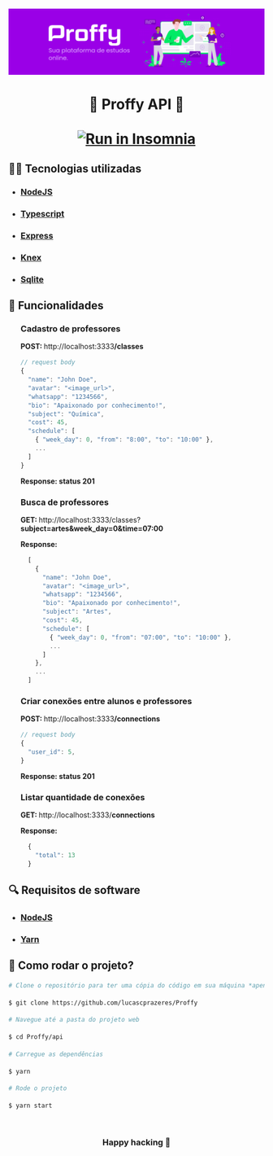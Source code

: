 <h1 align=center>
  <img src="../.github/proffy-banner.png"/>
  <br /><br />
  🚀 Proffy API 🚀
  <br /><br />
  <a href="https://insomnia.rest/run/?label=Proffy%20API&uri=http%3A%2F%2Flocalhost%3A3333%2F" target="_blank"><img src="https://insomnia.rest/images/run.svg" alt="Run in Insomnia"></a>
</h1>

<h2>
  👨‍💻 Tecnologias utilizadas
</h2>
<ul>
  <li><h3><a href="https://nodejs.org/pt-br/">NodeJS</a></h3></li>
  <li><h3><a href="https://www.typescriptlang.org/">Typescript</a></h3></li>
  <li><h3><a href="https://expressjs.com/pt-br/">Express</a></h3></li>
  <li><h3><a href="http://knexjs.org/">Knex</a></h3></li>
  <li><h3><a href="https://www.sqlite.org/index.html">Sqlite</a></h3></li>
</ul>

<h2>
  🚀 Funcionalidades
</h2>

<ul>
  <h3>Cadastro de professores</h3>
  
  <p><strong>POST: </strong> http://localhost:3333<strong>/classes</strong></p>
  
  ```javascript
  // request body
  {
    "name": "John Doe",
    "avatar": "<image_url>",
    "whatsapp": "1234566",
    "bio": "Apaixonado por conhecimento!",
    "subject": "Química",
    "cost": 45,
    "schedule": [
      { "week_day": 0, "from": "8:00", "to": "10:00" },
      ...
    ]
  }
  ```

  <strong>Response: status 201</strong>
  
  <h3>Busca de professores</h3>
  
  <p><strong>GET: </strong>http://localhost:3333/classes?<strong>subject=artes&week_day=0&time=07:00</strong></p>
  <strong>Response: </strong>

  ```javascript
    [
      {
        "name": "John Doe",
        "avatar": "<image_url>",
        "whatsapp": "1234566",
        "bio": "Apaixonado por conhecimento!",
        "subject": "Artes",
        "cost": 45,
        "schedule": [
          { "week_day": 0, "from": "07:00", "to": "10:00" },
          ...
        ]
      },
      ...
    ]
  ```

  <h3>Criar conexões entre alunos e professores</h3>
  
  <p><strong>POST: </strong> http://localhost:3333<strong>/connections</strong></p>

  ```javascript
  // request body
  {
    "user_id": 5,
  }
  ```

  <strong>Response: status 201</strong>

  <h3>Listar quantidade de conexões</h3>
  <p><strong>GET: </strong>http://localhost:3333/<strong>connections</strong></p>

   <strong>Response: </strong>

  ```javascript
    {
      "total": 13
    }
  ```
</ul>

<h2>
  🔍 Requisitos de software
</h2>

<ul>
  <li><h3><a href="https://nodejs.org/pt-br/">NodeJS</a></h3></li>
  <li><h3><a href="https://yarnpkg.com/">Yarn</a></h3></li>
</ul>

<h2>
  🤔 Como rodar o projeto?
</h2>

```bash
# Clone o repositório para ter uma cópia do código em sua máquina *apenas uma vez funciona para todos*

$ git clone https://github.com/lucascprazeres/Proffy 

# Navegue até a pasta do projeto web

$ cd Proffy/api

# Carregue as dependências

$ yarn

# Rode o projeto

$ yarn start
```
<br />

<h3 align=center>Happy hacking 💜</h3> 